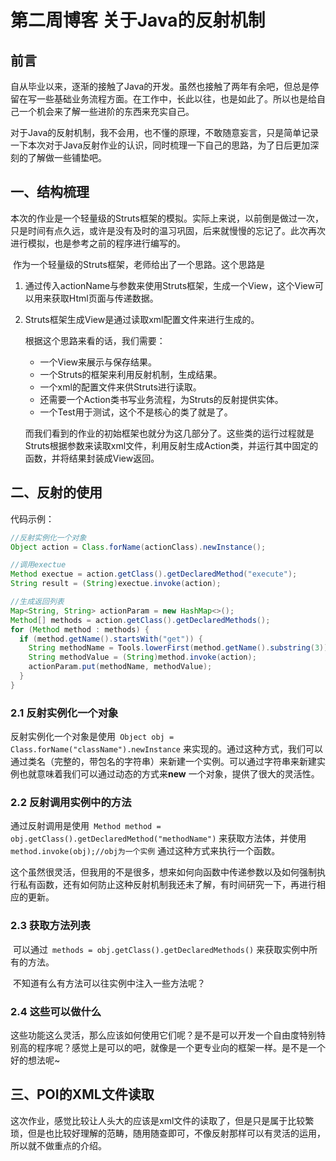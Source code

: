 # 第二周博客 关于Java的反射机制

## 前言

​	自从毕业以来，逐渐的接触了Java的开发。虽然也接触了两年有余吧，但总是停留在写一些基础业务流程方面。在工作中，长此以往，也是如此了。所以也是给自己一个机会来了解一些进阶的东西来充实自己。

​	对于Java的反射机制，我不会用，也不懂的原理，不敢随意妄言，只是简单记录一下本次对于Java反射作业的认识，同时梳理一下自己的思路，为了日后更加深刻的了解做一些铺垫吧。

## 一、结构梳理

​	本次的作业是一个轻量级的Struts框架的模拟。实际上来说，以前倒是做过一次，只是时间有点久远，或许是没有及时的温习巩固，后来就慢慢的忘记了。此次再次进行模拟，也是参考之前的程序进行编写的。

​	作为一个轻量级的Struts框架，老师给出了一个思路。这个思路是

1.   通过传入actionName与参数来使用Struts框架，生成一个View，这个View可以用来获取Html页面与传递数据。

2.   Struts框架生成View是通过读取xml配置文件来进行生成的。


     根据这个思路来看的话，我们需要：

     * 一个View来展示与保存结果。
     * 一个Struts的框架来利用反射机制，生成结果。
     * 一个xml的配置文件来供Struts进行读取。
     * 还需要一个Action类书写业务流程，为Struts的反射提供实体。
     * 一个Test用于测试，这个不是核心的类了就是了。

     而我们看到的作业的初始框架也就分为这几部分了。这些类的运行过程就是Struts根据参数来读取xml文件，利用反射生成Action类，并运行其中固定的函数，并将结果封装成View返回。



## 二、反射的使用

代码示例：

~~~java
//反射实例化一个对象
Object action = Class.forName(actionClass).newInstance();

//调用exectue
Method exectue = action.getClass().getDeclaredMethod("execute");
String result = (String)exectue.invoke(action);

//生成返回列表
Map<String, String> actionParam = new HashMap<>();
Method[] methods = action.getClass().getDeclaredMethods();
for (Method method : methods) {
  if (method.getName().startsWith("get")) {
    String methodName = Tools.lowerFirst(method.getName().substring(3));
    String methodValue = (String)method.invoke(action);
    actionParam.put(methodName, methodValue);
  }
}
~~~

### 2.1 反射实例化一个对象

​	反射实例化一个对象是使用``` Object obj = Class.forName("className").newInstance``` 来实现的。通过这种方式，我们可以通过类名（完整的，带包名的字符串）来新建一个实例。可以通过字符串来新建实例也就意味着我们可以通过动态的方式来**new** 一个对象，提供了很大的灵活性。

### 2.2 反射调用实例中的方法

​	通过反射调用是使用``` Method method = obj.getClass().getDeclaredMethod("methodName")``` 来获取方法体，并使用``` method.invoke(obj);//obj为一个实例``` 通过这种方式来执行一个函数。

​	这个虽然很灵活，但我用的不是很多，想来如何向函数中传递参数以及如何强制执行私有函数，还有如何防止这种反射机制我还未了解，有时间研究一下，再进行相应的更新。

### 2.3 获取方法列表

​	可以通过``` methods = obj.getClass().getDeclaredMethods()``` 来获取实例中所有的方法。

​	不知道有么有方法可以往实例中注入一些方法呢？

### 2.4 这些可以做什么

​	这些功能这么灵活，那么应该如何使用它们呢？是不是可以开发一个自由度特别特别高的程序呢？感觉上是可以的吧，就像是一个更专业向的框架一样。是不是一个好的想法呢~



## 三、POI的XML文件读取

​	这次作业，感觉比较让人头大的应该是xml文件的读取了，但是只是属于比较繁琐，但是也比较好理解的范畴，随用随查即可，不像反射那样可以有灵活的运用，所以就不做重点的介绍。


